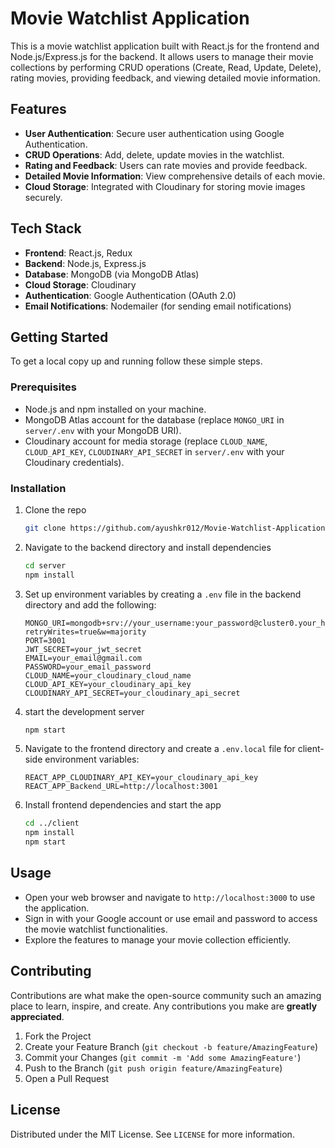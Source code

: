 # Movie Watchlist Application

This is a movie watchlist application built with React.js for the frontend and Node.js/Express.js for the backend. It allows users to manage their movie collections by performing CRUD operations (Create, Read, Update, Delete), rating movies, providing feedback, and viewing detailed movie information.

## Features

- **User Authentication**: Secure user authentication using Google Authentication.
- **CRUD Operations**: Add, delete, update movies in the watchlist.
- **Rating and Feedback**: Users can rate movies and provide feedback.
- **Detailed Movie Information**: View comprehensive details of each movie.
- **Cloud Storage**: Integrated with Cloudinary for storing movie images securely.

## Tech Stack

- **Frontend**: React.js, Redux
- **Backend**: Node.js, Express.js
- **Database**: MongoDB (via MongoDB Atlas)
- **Cloud Storage**: Cloudinary
- **Authentication**: Google Authentication (OAuth 2.0)
- **Email Notifications**: Nodemailer (for sending email notifications)

## Getting Started

To get a local copy up and running follow these simple steps.

### Prerequisites

- Node.js and npm installed on your machine.
- MongoDB Atlas account for the database (replace `MONGO_URI` in `server/.env` with your MongoDB URI).
- Cloudinary account for media storage (replace `CLOUD_NAME`, `CLOUD_API_KEY`, `CLOUDINARY_API_SECRET` in `server/.env` with your Cloudinary credentials).

### Installation

1. Clone the repo
   ```sh
   git clone https://github.com/ayushkr012/Movie-Watchlist-Application.git
   ```
2. Navigate to the backend directory and install dependencies
   ```sh
   cd server
   npm install
   ```
3. Set up environment variables by creating a `.env` file in the backend directory and add the following:
   ```env
   MONGO_URI=mongodb+srv://your_username:your_password@cluster0.your_host.mongodb.net/your_database?retryWrites=true&w=majority
   PORT=3001
   JWT_SECRET=your_jwt_secret
   EMAIL=your_email@gmail.com
   PASSWORD=your_email_password
   CLOUD_NAME=your_cloudinary_cloud_name
   CLOUD_API_KEY=your_cloudinary_api_key
   CLOUDINARY_API_SECRET=your_cloudinary_api_secret
   ```
4. start the development server
   ```sh
   npm start
   ```
5. Navigate to the frontend directory and create a `.env.local` file for client-side environment variables:
   ```env
   REACT_APP_CLOUDINARY_API_KEY=your_cloudinary_api_key
   REACT_APP_Backend_URL=http://localhost:3001
   ```
6. Install frontend dependencies and start the app
   ```sh
   cd ../client
   npm install
   npm start
   ```

## Usage

- Open your web browser and navigate to `http://localhost:3000` to use the application.
- Sign in with your Google account or use email and password to access the movie watchlist functionalities.
- Explore the features to manage your movie collection efficiently.

## Contributing

Contributions are what make the open-source community such an amazing place to learn, inspire, and create. Any contributions you make are **greatly appreciated**.

1. Fork the Project
2. Create your Feature Branch (`git checkout -b feature/AmazingFeature`)
3. Commit your Changes (`git commit -m 'Add some AmazingFeature'`)
4. Push to the Branch (`git push origin feature/AmazingFeature`)
5. Open a Pull Request

## License

Distributed under the MIT License. See `LICENSE` for more information.
